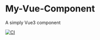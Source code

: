 # My-Vue-Component

A simply Vue3 component

<p>
  <a href="https://github.com/liwuhou/my-vue-component">
    <img src="https://github.com/liwuhou/my-vue-component/actions/workflows/main.yml/badge.svg?branch=master" alt="CI" style="max-width: 100%;">
  </a>
</p>